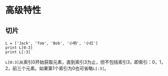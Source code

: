 # 高级特性

## 切片

```
L = ['Jack', 'Tom', 'Bob', '小明', '小红']
print L[0:3]
print L[:3]
```
`L[0:3]`从索引0开始获取元素，直到索引3为止，但不包括索引3，即索引：0，1，2，前三个元素。如果第1个索引为0也可省略`L[:3]`。